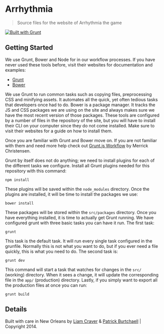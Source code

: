 # Arrhythmia
> Source files for the website of Arrhythmia the game

[![Built with Grunt](https://cdn.gruntjs.com/builtwith.png)](http://gruntjs.com/)

## Getting Started
We use Grunt, Bower and Node for in our workflow processes. If you have never used these tools before, visit their websites for documentation and examples:

- [Grunt](http://gruntjs.com/getting-started)
- [Bower](http://bower.io/)

We use Grunt to run common tasks such as copying files, preprocessing CSS and minifying assets. It automates all the quick, yet often tedious tasks that developers once had to do. Bower is a package manager. It tracks the JS and CSS packages we are using on the site and always makes sure we have the most recent version of those packages. These tools are configured by a number of files in the repository of the site, but you will have to install their CLI on your computer since they do not come installed. Make sure to visit their websites for a guide on how to install them.

Once you are familiar with Grunt and Bower move on. If you are not familiar with them and need more help check out [Grunt.js Workflow](http://merrickchristensen.com/articles/gruntjs-workflow.html) by Merrick Christensen.

Grunt by itself does not do anything; we need to install plugins for each of the different tasks we configure. Install all Grunt plugins needed for this repository with this command:

```shell
npm install
```

These plugins will be saved within the `node_modules` directory. Once the plugins are installed, it will be time to install the packages we use:

```shell
bower install
```

These packages will be stored within the `src/packages` directory. Once you have everything installed, it is time to actually get Grunt running. We have configured grunt with three basic tasks you can have it run. The first task:

```shell
grunt 
```

This task is the default task. It will run every single task configured in the grunfile. Normally this is not what you want to do, but if you ever need a file quickly, this is what you need to do. The second task is:

```shell
grunt dev
```

This command will start a task that watches for changes in the `src/` (working) directory. When it sees a change, it will update the corresponding file in the `app/` (production) directory. Lastly, if you simply want to export all the production files at once you can run: 

```shell
grunt build
```

## Details
Built with care in New Orleans by [Liam Craver][1] & [Patrick Burtchaell][2] | Copyright 2014.

[1]: http://github.com/LimeStudios
[2]: http://twitter.com/pburtchaell
